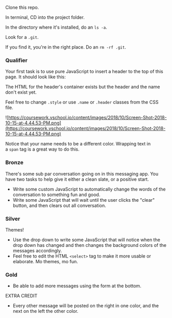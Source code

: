 Clone this repo.

In terminal, CD into the project folder.

In the directory where it's installed, do an `ls -a`.

Look for a `.git`.

If you find it, you're in the right place. Do an `rm -rf .git`.





### **Qualifier**

Your first task is to use pure JavaScript to insert a header to the top of this page. It should look like this:

The HTML for the header's container exists but the header and the name don't exist yet.

Feel free to change `.style` or use `.name` or `.header` classes from the CSS file.

![https://coursework.vschool.io/content/images/2018/10/Screen-Shot-2018-10-15-at-4.44.53-PM.png](https://coursework.vschool.io/content/images/2018/10/Screen-Shot-2018-10-15-at-4.44.53-PM.png)

Notice that your name needs to be a different color. Wrapping text in a `span` tag is a great way to do this.

### **Bronze**

There's some sub par conversation going on in this messaging app. You have two tasks to help give it either a clean slate, or a positive start.

- Write some custom JavaScript to automatically change the words of the conversation to something fun and good.
- Write some JavaScript that will wait until the user clicks the "clear" button, and then clears out all conversation.

### **Silver**

Themes!

- Use the drop down to write some JavaScript that will notice when the drop down has changed and then changes the background colors of the messages accordingly.
- Feel free to edit the HTML `<select>` tag to make it more usable or elaborate. Mo themes, mo fun.

### **Gold**

- Be able to add more messages using the form at the bottom.

EXTRA CREDIT

- Every other message will be posted on the right in one color, and the next on the left the other color.